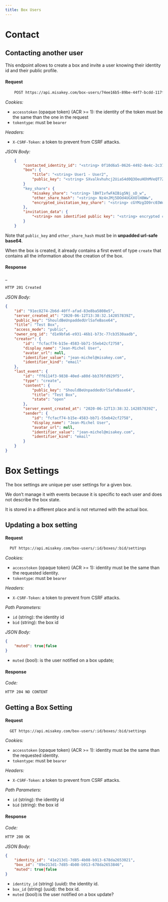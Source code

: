 ```yaml
---
title: Box Users
---
```


# Contact

## Contacting another user

This endpoint allows to create a box and invite a user
knowing their identity id and their public profile.

#### Request

```bash
    POST https://api.misakey.com/box-users/74ee16b5-89be-44f7-bcdd-117f496a90a7/contact
```

_Cookies:_
- `accesstoken` (opaque token) (ACR >= 1): the identity of the token must be the same than the one in the request
- `tokentype`: must be `bearer`

_Headers:_
- `X-CSRF-Token`: a token to prevent from CSRF attacks.

_JSON Body:_
```json
    {
        "contacted_identity_id": "<string> 0f10d6a5-0626-4492-8e4c-2c37b258f921 ",
        "box": {
            "title": "<string> User1 - User2",
            "public_key": "<string> SXvalkvhuhcj2UiaS4d0Q3OeuHOhMVeQT7ZGfCH2YCw",
        }
        "key_share": {
            "misakey_share": "<string> lBHT1vfwFAIBig5Nj_sD_w",
            "other_share_hash": "<string> Nz4nJMj5DOd4UGXXOlH8Ww",
            "encrypted_invitation_key_share": "<string> cGYMzgIO9rc03WoSLAyoiQdLu7he5VbMRImLhRPmwTQ"
        },
        "invitation_data": {
            "<string> non identified public key": "<string> encrypted crypto action"
        }
    }
```

Note that `public_key` and `other_share_hash` must be in **unpadded url-safe base64**.

When the box is created, it already contains a first event
of type `create` that contains all the information about the creation of the box.

#### Response

_
```bash
HTTP 201 Created
```

_JSON Body:_
```json
{
    "id": "91ec8274-2b6d-40ff-afad-83e8ba5808e5",
    "server_created_at": "2020-06-12T13:38:32.142857839Z",
    "public_key": "ShouldBeUnpaddedUrlSafeBase64",
    "title": "Test Box",
    "access_mode": "public",
    "owner_org_id": "d1e9bfa6-e931-46b1-b73c-77cb3530aadb",
    "creator": {
        "id": "fcfacf74-b15e-4583-bb71-55eb42cf2758",
        "display_name": "Jean-Michel User",
        "avatar_url": null,
        "identifier_value": "jean-michel@misakey.com",
        "identifier_kind": "email"
    },
    "last_event": {
        "id": "ff6114f3-9838-40ed-a80d-bb376fd929f5",
        "type": "create",
        "content": {
            "public_key": "ShouldBeUnpaddedUrlSafeBase64",
            "title": "Test Box",
            "state": "open"
        },
        "server_event_created_at": "2020-06-12T13:38:32.142857839Z",
        "sender": {
            "id": "fcfacf74-b15e-4583-bb71-55eb42cf2758",
            "display_name": "Jean-Michel User",
            "avatar_url": null,
            "identifier_value": "jean-michel@misakey.com",
            "identifier_kind": "email"
        }
    }
}
```
# Box Settings

The box settings are unique per user settings for a given box.

We don’t manage it with events because it is specific to each user and does not describe
the box state.

It is stored in a different place and is not returned with the actual box.

## Updating a box setting

#### Request

```bash
  PUT https://api.misakey.com/box-users/:id/boxes/:bid/settings
```

_Cookies:_
- `accesstoken` (opaque token) (ACR >= 1): identity must be the same than the requested identity.
- `tokentype`: must be `bearer`

_Headers:_
- `X-CSRF-Token`: a token to prevent from CSRF attacks.

_Path Parameters:_
- `id` (string): the identity id
- `bid` (string): the box id

_JSON Body:_
```json
{
    "muted": true|false
}
```

- `muted` (bool): is the user notified on a box update;

#### Response

_Code:_
```bash
HTTP 204 NO CONTENT
```

## Getting a Box Setting

#### Request

```bash
  GET https://api.misakey.com/box-users/:id/boxes/:bid/settings
```

_Cookies:_
- `accesstoken` (opaque token) (ACR >= 1): identity must be the same than the requested identity.
- `tokentype`: must be `bearer`

_Headers:_
- `X-CSRF-Token`: a token to prevent from CSRF attacks.

_Path Parameters:_
- `id` (string): the identity id
- `bid` (string): the box id

#### Response

_Code:_
```bash
HTTP 200 OK
```

_JSON Body:_
```json
{
    "identity_id": "41e213d1-7d85-4b08-b913-678da2653021",
    "box_id": "89e213d1-7d85-4b08-b913-678da2653846",
    "muted": true|false
}
```

- `identity_id` (string) (uuid): the identity id.
- `box_id` (string) (uuid): the box id.
- `muted` (bool):is the user notified on a box update?
